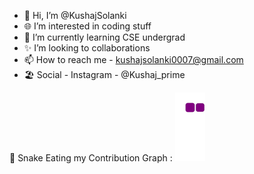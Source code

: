 - 👋 Hi, I’m @KushajSolanki
- 🌐 I’m interested in coding stuff
- 🌱 I’m currently learning CSE undergrad
- ✨ I’m looking to collaborations 
- 📫 How to reach me - kushajsolanki0007@gmail.com
- 🏖️ Social - Instagram - @Kushaj_prime
<!---
KushajSolanki/KushajSolanki is a ✨ special ✨ repository because its `README.md` (this file) appears on your GitHub profile.
You can click the Preview link to take a look at your changes.
--->
🦖 Snake Eating my Contribution Graph :
![snake gif](https://github.com/KushajSolanki/KushajSolanki/blob/output/github-contribution-grid-snake.gif)
